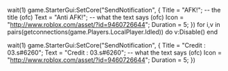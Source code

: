 wait(1)
game.StarterGui:SetCore("SendNotification", {
Title = "AFK!"; -- the title (ofc)
Text = "Anti AFK!"; -- what the text says (ofc)
Icon = "http://www.roblox.com/asset/?id=9460726644";
Duration = 5; 
})
for i,v in pairs(getconnections(game.Players.LocalPlayer.Idled)) do
v:Disable()
end

wait(1)
game.StarterGui:SetCore("SendNotification", {
Title = "Credit : 03.s#6260";
Text = "Credit : 03.s#6260"; -- what the text says (ofc)
Icon = "http://www.roblox.com/asset/?id=9460726644"; 
Duration = 5; 
})
